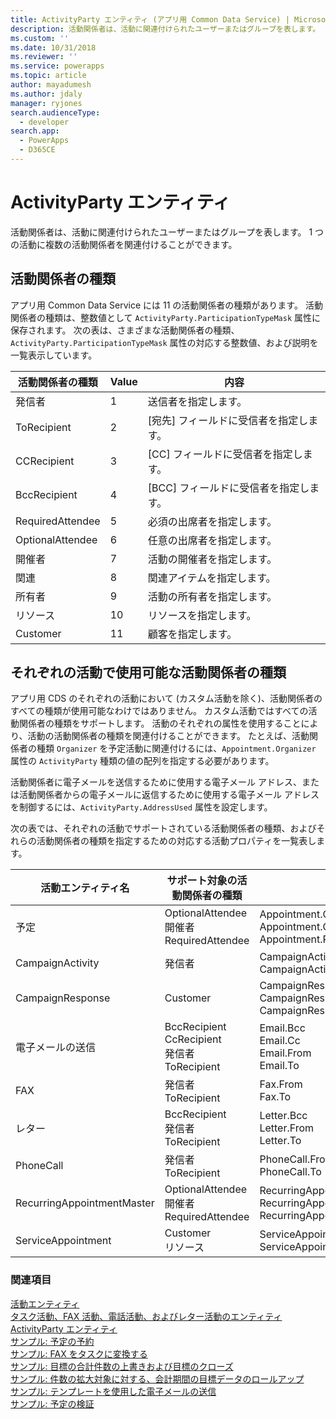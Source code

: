 ```yaml
---
title: ActivityParty エンティティ (アプリ用 Common Data Service) | Microsoft Docs
description: 活動関係者は、活動に関連付けられたユーザーまたはグループを表します。 1 つの活動に複数の活動関係者を関連付けることができます
ms.custom: ''
ms.date: 10/31/2018
ms.reviewer: ''
ms.service: powerapps
ms.topic: article
author: mayadumesh
ms.author: jdaly
manager: ryjones
search.audienceType:
  - developer
search.app:
  - PowerApps
  - D365CE
---
```

# <a name="activityparty-entity"></a>ActivityParty エンティティ

活動関係者は、活動に関連付けられたユーザーまたはグループを表します。 1 つの活動に複数の活動関係者を関連付けることができます。  
  
<a name="ActivityPartyTypes"></a>   

## <a name="activity-party-types"></a>活動関係者の種類  

 アプリ用 Common Data Service には 11 の活動関係者の種類があります。 活動関係者の種類は、整数値として `ActivityParty.ParticipationTypeMask` 属性に保存されます。 次の表は、さまざまな活動関係者の種類、`ActivityParty.ParticipationTypeMask` 属性の対応する整数値、および説明を一覧表示しています。  
  
|活動関係者の種類|Value|内容|  
|-------------------------|-----------|-----------------|  
|発信者|1|送信者を指定します。|  
|ToRecipient|2|[宛先] フィールドに受信者を指定します。|  
|CCRecipient|3|[CC] フィールドに受信者を指定します。|  
|BccRecipient|4|[BCC] フィールドに受信者を指定します。|  
|RequiredAttendee|5|必須の出席者を指定します。|  
|OptionalAttendee|6|任意の出席者を指定します。|  
|開催者|7|活動の開催者を指定します。|  
|関連|8|関連アイテムを指定します。|  
|所有者 |9|活動の所有者を指定します。|  
|リソース |10|リソースを指定します。|  
|Customer|11|顧客を指定します。|  
  
<a name="SupportedActivityPartyTypes"></a>   
## <a name="activity-party-types-available-for-each-activity"></a>それぞれの活動で使用可能な活動関係者の種類  
 アプリ用 CDS のそれぞれの活動において (カスタム活動を除く)、活動関係者のすべての種類が使用可能なわけではありません。 カスタム活動ではすべての活動関係者の種類をサポートします。 活動のそれぞれの属性を使用することにより、活動の活動関係者の種類を関連付けることができます。 たとえば、活動関係者の種類 `Organizer` を予定活動に関連付けるには、`Appointment.Organizer` 属性の `ActivityParty` 種類の値の配列を指定する必要があります。  
  
 活動関係者に電子メールを送信するために使用する電子メール アドレス、または活動関係者からの電子メールに返信するために使用する電子メール アドレスを制御するには、`ActivityParty.AddressUsed` 属性を設定します。  
  
 次の表では、それぞれの活動でサポートされている活動関係者の種類、およびそれらの活動関係者の種類を指定するための対応する活動プロパティを一覧表します。  
  
|活動エンティティ名|サポート対象の活動関係者の種類|活動属性|  
|--------------------------|-----------------------------------|------------------------|  
|予定​​|OptionalAttendee<br />開催者<br />RequiredAttendee|Appointment.OptionalAttendees<br />Appointment.Organizer<br />Appointment.RequiredAttendees|  
|CampaignActivity|発信者|CampaignActivity.Partners<br />CampaignActivity.From|  
|CampaignResponse|Customer|CampaignResponse.Customer<br />CampaignResponse.Partner<br />CampaignResponse.From|  
|電子メールの送信|BccRecipient<br />CcRecipient<br />発信者<br />ToRecipient|Email.Bcc<br />Email.Cc<br />Email.From<br />Email.To|  
|FAX |発信者<br />ToRecipient|Fax.From<br />Fax.To|  
|レター |BccRecipient<br />発信者<br />ToRecipient|Letter.Bcc<br />Letter.From<br />Letter.To|  
|PhoneCall|発信者<br />ToRecipient|PhoneCall.From<br />PhoneCall.To|  
|RecurringAppointmentMaster|OptionalAttendee<br />開催者<br />RequiredAttendee|RecurringAppointmentMaster.OptionalAttendees<br />RecurringAppointmentMaster.Organizer<br />RecurringAppointmentMaster.RequiredAttendees|  
|ServiceAppointment|Customer<br />リソース |ServiceAppointment.Customers<br />ServiceAppointment.Resources|  
  
### <a name="see-also"></a>関連項目  
 [活動エンティティ](activity-entities.md)   
 [タスク活動、FAX 活動、電話活動、およびレター活動のエンティティ](task-fax-phone-call-letter-activity-entities.md)   
 [ActivityParty エンティティ](reference/entities/activityparty.md)   
 [サンプル: 予定の予約](/dynamics365/customer-engagement/developer/sample-book-appointment)<br>
 [サンプル: FAX をタスクに変換する](/dynamics365/customer-engagement/developer/sample-convert-fax-task)   
 [サンプル: 目標の合計件数の上書きおよび目標のクローズ](/dynamics365/customer-engagement/developer/sample-override-goal-total-count-close-goal)   
 [サンプル: 件数の拡大対象に対する、会計期間の目標データのロールアップ](/dynamics365/customer-engagement/developer/sample-rollup-goal-data-fiscal-period-stretch-target-count)   
 [サンプル: テンプレートを使用した電子メールの送信](/dynamics365/customer-engagement/developer/sample-send-email-template)   
 [サンプル: 予定の検証](/dynamics365/customer-engagement/developer/sample-validate-appointment)
